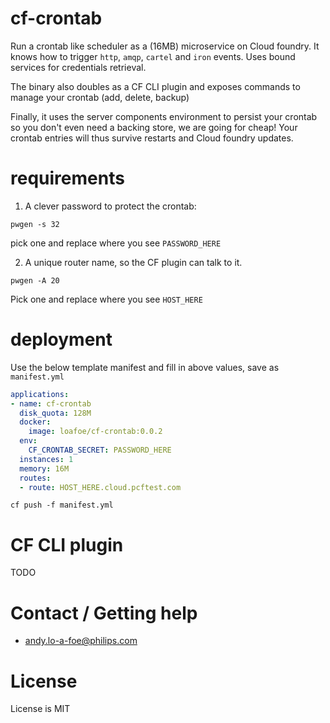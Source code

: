 # cf-crontab
Run a crontab like scheduler as a (16MB) microservice on Cloud foundry. It knows how to trigger `http`, `amqp`, `cartel` and `iron` events.
Uses bound services for credentials retrieval. 

The binary also doubles as a CF CLI plugin and exposes commands to manage your crontab (add, delete, backup)

Finally, it uses the server components environment to persist your crontab so you don't even need a backing store, we are going for cheap! Your crontab entries will thus survive restarts and Cloud foundry updates.

# requirements
1. A clever password to protect the crontab:

```shell script
pwgen -s 32
```
pick one and replace where you see `PASSWORD_HERE`

2. A unique router name, so the CF plugin can talk to it.
```shell script
pwgen -A 20
```

Pick one and replace where you see `HOST_HERE`

# deployment
Use the below template manifest and fill in above values, save as `manifest.yml`
```yaml
applications:
- name: cf-crontab
  disk_quota: 128M
  docker:
    image: loafoe/cf-crontab:0.0.2
  env:
    CF_CRONTAB_SECRET: PASSWORD_HERE
  instances: 1
  memory: 16M
  routes:
  - route: HOST_HERE.cloud.pcftest.com
```

```shell script
cf push -f manifest.yml
```
# CF CLI plugin
TODO

# Contact / Getting help

- andy.lo-a-foe@philips.com

# License
License is MIT
